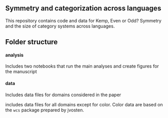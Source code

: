 ## Symmetry and categorization across languages

This repository contains code and data for Kemp, Even or Odd? Symmetry and the size of category systems across languages.

## Folder structure

#### analysis

Includes two notebooks that run the main analyses and create figures for the manuscript

#### data

Includes data files for domains considered in the paper

 includes data files for all domains except for color. Color data are based on the `wcs` package prepared by jvosten.




